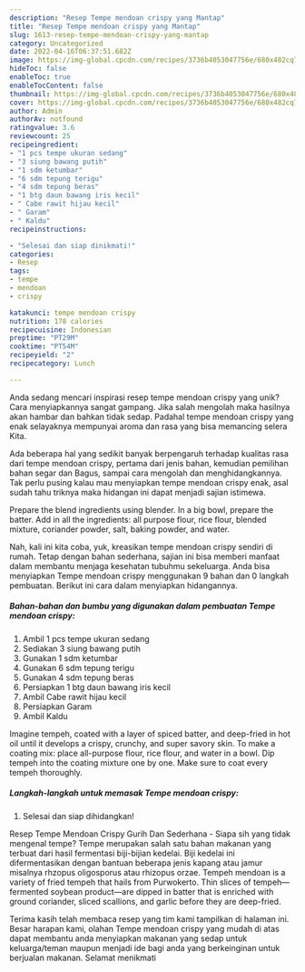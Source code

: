 ```yaml
---
description: "Resep Tempe mendoan crispy yang Mantap"
title: "Resep Tempe mendoan crispy yang Mantap"
slug: 1613-resep-tempe-mendoan-crispy-yang-mantap
category: Uncategorized
date: 2022-04-16T06:37:51.682Z
image: https://img-global.cpcdn.com/recipes/3736b4053047756e/680x482cq70/tempe-mendoan-crispy-foto-resep-utama.jpg
hideToc: false
enableToc: true
enableTocContent: false
thumbnail: https://img-global.cpcdn.com/recipes/3736b4053047756e/680x482cq70/tempe-mendoan-crispy-foto-resep-utama.jpg
cover: https://img-global.cpcdn.com/recipes/3736b4053047756e/680x482cq70/tempe-mendoan-crispy-foto-resep-utama.jpg
author: Admin
authorAv: notfound
ratingvalue: 3.6
reviewcount: 25
recipeingredient:
- "1 pcs tempe ukuran sedang"
- "3 siung bawang putih"
- "1 sdm ketumbar"
- "6 sdm tepung terigu"
- "4 sdm tepung beras"
- "1 btg daun bawang iris kecil"
- " Cabe rawit hijau kecil"
- " Garam"
- " Kaldu"
recipeinstructions:

- "Selesai dan siap dinikmati!"
categories:
- Resep
tags:
- tempe
- mendoan
- crispy

katakunci: tempe mendoan crispy 
nutrition: 178 calories
recipecuisine: Indonesian
preptime: "PT29M"
cooktime: "PT54M"
recipeyield: "2"
recipecategory: Lunch

---
```





Anda sedang mencari inspirasi resep tempe mendoan crispy yang unik? Cara menyiapkannya sangat gampang. Jika salah mengolah maka hasilnya akan hambar dan bahkan tidak sedap. Padahal tempe mendoan crispy yang enak selayaknya mempunyai aroma dan rasa yang bisa memancing selera Kita.





Ada beberapa hal yang sedikit banyak berpengaruh terhadap kualitas rasa dari tempe mendoan crispy, pertama dari jenis bahan, kemudian pemilihan bahan segar dan Bagus, sampai cara mengolah dan menghidangkannya. Tak perlu pusing kalau mau menyiapkan tempe mendoan crispy enak,      asal sudah tahu triknya maka hidangan ini dapat menjadi sajian istimewa.














Prepare the blend ingredients using blender. In a big bowl, prepare the batter. Add in all the ingredients: all purpose flour, rice flour, blended mixture, coriander powder, salt, baking powder, and water.






Nah, kali ini kita coba, yuk, kreasikan tempe mendoan crispy sendiri di rumah. Tetap dengan bahan sederhana, sajian ini bisa memberi manfaat dalam membantu menjaga kesehatan tubuhmu sekeluarga. Anda bisa menyiapkan Tempe mendoan crispy menggunakan 9 bahan dan 0 langkah pembuatan. Berikut ini cara dalam menyiapkan hidangannya.

<!--inarticleads1-->

##### Bahan-bahan dan bumbu yang digunakan dalam pembuatan Tempe mendoan crispy:

1. Ambil 1 pcs tempe ukuran sedang
1. Sediakan 3 siung bawang putih
1. Gunakan 1 sdm ketumbar
1. Gunakan 6 sdm tepung terigu
1. Gunakan 4 sdm tepung beras
1. Persiapkan 1 btg daun bawang iris kecil
1. Ambil  Cabe rawit hijau kecil
1. Persiapkan  Garam
1. Ambil  Kaldu


Imagine tempeh, coated with a layer of spiced batter, and deep-fried in hot oil until it develops a crispy, crunchy, and super savory skin. To make a coating mix: place all-purpose flour, rice flour, and water in a bowl. Dip tempeh into the coating mixture one by one. Make sure to coat every tempeh thoroughly. 

<!--inarticleads2-->

##### Langkah-langkah untuk memasak Tempe mendoan crispy:


1. Selesai dan siap dihidangkan!

Resep Tempe Mendoan Crispy Gurih Dan Sederhana - Siapa sih yang tidak mengenal tempe? Tempe merupakan salah satu bahan makanan yang terbuat dari hasil fermentasi biji-bijian kedelai. Biji kedelai ini difermentasikan dengan bantuan beberapa jenis kapang atau jamur misalnya rhzopus oligosporus atau rhizopus orzae. Tempeh mendoan is a variety of fried tempeh that hails from Purwokerto. Thin slices of tempeh—fermented soybean product—are dipped in batter that is enriched with ground coriander, sliced scallions, and garlic before they are deep-fried. 

Terima kasih telah membaca resep yang tim kami tampilkan di halaman ini. Besar harapan kami, olahan Tempe mendoan crispy yang mudah di atas dapat membantu anda menyiapkan makanan yang sedap untuk keluarga/teman maupun menjadi ide bagi anda yang berkeinginan untuk berjualan makanan. Selamat menikmati

